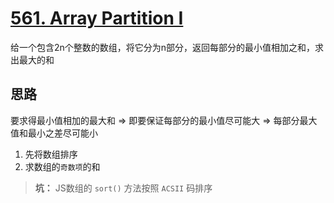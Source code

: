 # [561. Array Partition I](https://leetcode.com/problems/array-partition-i/description/) <a id="561">  

给一个包含2n个整数的数组，将它分为n部分，返回每部分的最小值相加之和，求出最大的和

## 思路

要求得最小值相加的最大和 => 即要保证每部分的最小值尽可能大 => 每部分最大值和最小之差尽可能小

1. 先将数组排序
2. 求数组的`奇数项`的和

> **坑：** JS数组的 `sort()` 方法按照 `ACSII` 码排序



